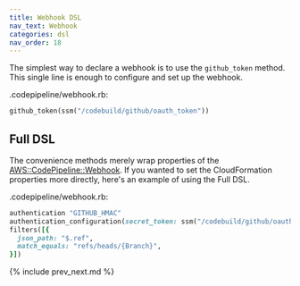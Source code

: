 ```yaml
---
title: Webhook DSL
nav_text: Webhook
categories: dsl
nav_order: 18
---
```


The simplest way to declare a webhook is to use the `github_token` method. This single line is enough to configure and set up the webhook.

.codepipeline/webhook.rb:

```ruby
github_token(ssm("/codebuild/github/oauth_token"))
```

## Full DSL

The convenience methods merely wrap properties of the [AWS::CodePipeline::Webhook](https://docs.aws.amazon.com/AWSCloudFormation/latest/UserGuide/aws-resource-codepipeline-webhook.html).  If you wanted to set the CloudFormation properties more directly, here's an example of using the Full DSL.

.codepipeline/webhook.rb:

```ruby
authentication "GITHUB_HMAC"
authentication_configuration(secret_token: ssm("/codebuild/github/oauth_token"))
filters([{
  json_path: "$.ref",
  match_equals: "refs/heads/{Branch}",
}])
```

{% include prev_next.md %}